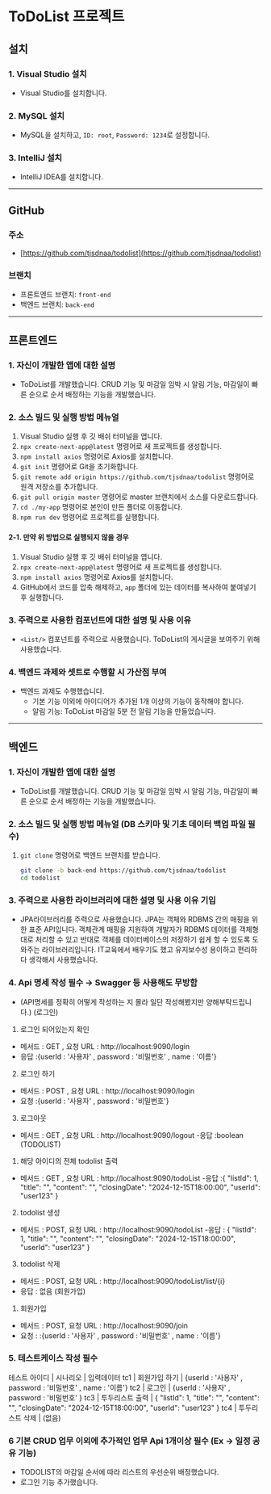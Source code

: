 # ToDoList 프로젝트

## 설치

### 1. Visual Studio 설치
- Visual Studio를 설치합니다.

### 2. MySQL 설치
- MySQL을 설치하고, `ID: root`, `Password: 1234`로 설정합니다.

### 3. IntelliJ 설치
- IntelliJ IDEA를 설치합니다.

---

## GitHub

### 주소
- [https://github.com/tjsdnaa/todolist](https://github.com/tjsdnaa/todolist)

### 브랜치
- 프론트엔드 브랜치: `front-end`
- 백엔드 브랜치: `back-end`

---

## 프론트엔드

### 1. 자신이 개발한 앱에 대한 설명
- ToDoList를 개발했습니다. CRUD 기능 및 마감일 임박 시 알림 기능, 마감일이 빠른 순으로 순서 배정하는 기능을 개발했습니다.

### 2. 소스 빌드 및 실행 방법 메뉴얼

1. Visual Studio 실행 후 깃 배쉬 터미널을 엽니다.
2. `npx create-next-app@latest` 명령어로 새 프로젝트를 생성합니다.
3. `npm install axios` 명령어로 Axios를 설치합니다.
4. `git init` 명령어로 Git을 초기화합니다.
5. `git remote add origin https://github.com/tjsdnaa/todolist` 명령어로 원격 저장소를 추가합니다.
6. `git pull origin master` 명령어로 master 브랜치에서 소스를 다운로드합니다.
7. `cd ./my-app` 명령어로 본인이 만든 폴더로 이동합니다.
8. `npm run dev` 명령어로 프로젝트를 실행합니다.

#### 2-1. 만약 위 방법으로 실행되지 않을 경우
1. Visual Studio 실행 후 깃 배쉬 터미널을 엽니다.
2. `npx create-next-app@latest` 명령어로 새 프로젝트를 생성합니다.
3. `npm install axios` 명령어로 Axios를 설치합니다.
4. GitHub에서 코드를 압축 해제하고, `app` 폴더에 있는 데이터를 복사하여 붙여넣기 후 실행합니다.

### 3. 주력으로 사용한 컴포넌트에 대한 설명 및 사용 이유
- `<List/>` 컴포넌트를 주력으로 사용했습니다. ToDoList의 게시글을 보여주기 위해 사용했습니다.

### 4. 백엔드 과제와 셋트로 수행할 시 가산점 부여
- 백엔드 과제도 수행했습니다.
  - 기본 기능 이외에 아이디어가 추가된 1개 이상의 기능이 동작해야 합니다.
  - 알림 기능: ToDoList 마감일 5분 전 알림 기능을 만들었습니다.

---

## 백엔드

### 1. 자신이 개발한 앱에 대한 설명
- ToDoList를 개발했습니다. CRUD 기능 및 마감일 임박 시 알림 기능, 마감일이 빠른 순으로 순서 배정하는 기능을 개발했습니다.

### 2. 소스 빌드 및 실행 방법 메뉴얼 (DB 스키마 및 기초 데이터 백업 파일 필수)

1. `git clone` 명령어로 백엔드 브랜치를 받습니다.
   ```bash
   git clone -b back-end https://github.com/tjsdnaa/todolist
   cd todolist

### 3. 주력으로 사용한 라이브러리에 대한 설명 및 사용 이유 기입
- JPA라이브러리를 주력으로 사용했습니다. JPA는 객체와 RDBMS 간의 매핑을 위한 표준 API입니다. 객체관계 매핑을 지원하여 개발자가 RDBMS 데이터를 객체형대로 처리할 수 있고 반대로 객체를 데이터베이스의 저장하기 쉽게 할 수 있도록 도와주는 라이브러리입니다. IT교육에서 배우기도 했고 유지보수성 용이하고 편리하다 생각해서 사용했습니다.

### 4. Api 명세 작성 필수 → Swagger 등 사용해도 무방함
- (API명세를 정확히 어떻게 작성하는 지 몰라 일단 작성해봤지만 양해부탁드립니다.)
 (로그인)
 1. 로그인 되어있는지 확인
   - 메서드 : GET , 요청 URL : http://localhost:9090/login
   - 응답 :{userId : '사용자' , password : '비밀번호' , name : '이름'}
 2. 로그인 하기 
   - 메서드 : POST , 요청 URL : http://localhost:9090/login
   - 요청 :{userId : '사용자' , password : '비밀번호'}
 3. 로그아웃
   - 메서드 : GET , 요청 URL : http://localhost:9090/logout
   -응답 :boolean
 (TODOLIST)
 1. 해당 아이디의 전체 todolist 출력
   - 메서드 : GET , 요청 URL : http://localhost:9090/todoList
   -응답 :{
  "listId": 1,
  "title": "",
  "content": "",
  "closingDate": "2024-12-15T18:00:00",
  "userId": "user123"
}
 2. todolist 생성
   - 메서드 : POST, 요청 URL : http://localhost:9090/todoList
   -응답 : {
  "listId": 1,
  "title": "",
  "content": "",
  "closingDate": "2024-12-15T18:00:00",
  "userId": "user123"
}
 3. todolist 삭제
   - 메서드 : POST, 요청 URL : http://localhost:9090/todoList/list/{i}
   - 응답 : 없음
 (회원가입)
 1. 회원가입
   - 메서드 : POST, 요청 URL : http://localhost:9090/join
   - 요청 : :{userId : '사용자' , password : '비밀번호' , name : '이름'}
### 5. 테스트케이스 작성 필수
테스트 아이디 | 시나리오 | 입력데이터 
tc1 | 회원가입 하기 | 
{userId : '사용자' , password : '비밀번호' , name : '이름'}
tc2 | 로그인 | 
{userId : '사용자' , password : '비밀번호' }
tc3 | 투두리스트 출력 | 
{
  "listId": 1,
  "title": "",
  "content": "",
  "closingDate": "2024-12-15T18:00:00",
  "userId": "user123"
}
tc4 | 투두리스트 삭제 | (없음)

### 6 기본 CRUD 업무 이외에 추가적인 업무 Api 1개이상 필수 (Ex -> 일정 공유 기능)
- TODOLIST의 마감일 순서에 따라 리스트의 우선순위 배정했습니다.
- 로그인 기능 추가했습니다.
